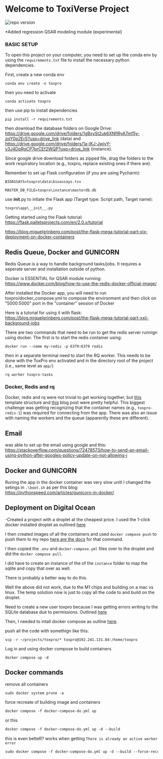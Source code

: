 # Welcome to ToxiVerse Project

![repo version](https://img.shields.io/badge/Version-v.%200.2-green)

*Added regression QSAR modeling module (experimental)
### BASIC SETUP


To open this project on your computer, you need to set up the conda env by using the `requirements.txt` file to install
the necessary python dependencies.

First, create a new conda env

```
conda env create -n toxpro
```

then you need to activate

```
conda activate toxpro
```
then use pip to install dependencies

```
pip install -r requirements.txt
```

then download the database folders on Google Drive:
https://drive.google.com/drive/folders/1gBxySt2uk6XNflRyA7mf5y-zqY0p2ErS?usp=drive_link (data) and
https://drive.google.com/drive/folders/1a-lKJ-JwjyY-v3J4DpRgCP7prCEf2WQP?usp=drive_link (instance).

Since google drive download folders as zipped file, drag the folders to the work respiratory location (e.g., toxpro, replace existing ones if there are).

Remember to set up Flask configuration (if you are using Pycharm):
```
BIOASSAYS=toxpro\data\bioassays.tsv
```

```
MASTER_DB_FILE=toxpro\instance\masterdb.db
```

use __init__.py to intiate the Flask app (Target type: Script path, Target name):
```
toxpro\app\__init__.py
```


Getting started using the Flask tutorial: https://flask.palletsprojects.com/en/2.0.x/tutorial

https://blog.miguelgrinberg.com/post/the-flask-mega-tutorial-part-xix-deployment-on-docker-containers


## Redis Queue, Docker and GUNICORN


Redis Queue is a way to handle background tasks/jobs.  It requires a seperate server and installation outside
of python.





Docker is ESSENTIAL for QSAR module running: https://www.docker.com/blog/how-to-use-the-redis-docker-official-image/

After installed the Docker app, you will need to run toxpro/docker_compose.yml to compose the environment and then click on "5000:5000" port in the "container" session of Docker

Here is a tutorial for using it with flask: https://blog.miguelgrinberg.com/post/the-flask-mega-tutorial-part-xxii-background-jobs




There are two commands that need to be run to get the redis server runnign using docker. The first is to start the redis
container using:

```
docker run --name my-redis -p 6379:6379 redis
```

then in a separate terminal need to start the RQ worker.  This needs to be done with the ToxPro env activated and in the
directory root of the project (i.e., same level as `app/`)

```
rq worker toxpro-tasks
```
### Docker, Redis and rq

Docker, redis and rq were not trivial to get working together, but [this](https://github.com/fcakyon/flask-redis-docker) template
structure and [this](https://blog.abbasmj.com/implementing-redis-task-queues-and-deploying-on-docker-compose) blog post were 
pretty helpful.  This biggest challenge was getting recognizing that the container names (e.g., `toxpro-redis-1`) was required
for connecting from the app.  There was also an issue with naming the workers and the queue (apparently these are different).


## Email

was able to set up the email using google and this: https://stackoverflow.com/questions/72478573/how-to-send-an-email-using-python-after-googles-policy-update-on-not-allowing-j


## Docker and GUNICORN

Runing the app in the docker container was very slow unitl I changed the setings in `.\boot.sh` as per this blog:
https://pythonspeed.com/articles/gunicorn-in-docker/.

## Deployment on Digital Ocean

-Created a project with a droplet at the cheapest price.  I used the 1-click docker
installed droplet as outlined [here](https://www.digitalocean.com/community/tutorials/how-to-use-the-docker-1-click-install-on-digitalocean)

I then created images of all the containers and used `docker compose push` to push them
to my repo [here are the docs](https://docs.docker.com/engine/reference/commandline/compose_push/) for that command.

I then copied the `.env` and `docker-compose.yml` files over to the droplet and did the `docker compose pull`. 

I did have to create an instance of the of the `instance` folder to map the sqlite and copy that 
over as well.  

There is probably a better way to do this. 

Well the above did not work, due to the M1 chips and building on a mac vs linux.  The temp solution
now is just to copy all the code to and build on the droplet. 

Need to create a new user toxpro because I was getting errors writing to the SQLite database
due to permissions.  Outlined [here](https://www.digitalocean.com/community/tutorials/how-to-create-a-new-sudo-enabled-user-on-ubuntu-18-04-quickstart)

Then, I needed to intall docker compose as outline [here](https://www.digitalocean.com/community/tutorials/how-to-install-and-use-docker-compose-on-ubuntu-22-04).

push all the code with somethign like this:

```commandline
scp -r ~/projects/toxpro/* toxpro@192.241.131.84:/home/toxpro
```

Log in and using docker compose to build containers

```commandline
docker compose up -d
```


## Docker commands

remove all containers
```dockerfile
sudo docker system prune -a
```

force recreate of building image and containers
```dockerfile
docker compose -f docker-compose-do.yml up
```
or this
```dockerfile
docker compose -f docker-compose-do.yml up -d --build
```

this is even betteR?  works when getting `There is already an active worker error`
```dockerfile
sudo docker compose -f docker-compose-do.yml up -d --build --force-recreate
```
